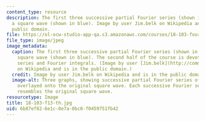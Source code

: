 ```yaml
---
content_type: resource
description: The first three successive partial Fourier series (shown in red) for
  a square wave (shown in blue). Image by user Jim.belk on Wikipedia and is in the
  public domain.
file: https://ol-ocw-studio-app-qa.s3.amazonaws.com/courses/18-103-fourier-analysis-fall-2013/6b87ef826e1c0e7a0bc0f0459751fb42_18-103-f13-th.jpg
file_type: image/jpeg
image_metadata:
  caption: The first three successive partial Fourier series (shown in red) for a
    square wave (shown in blue). The second half of the course is devoted to Fourier
    series and Fourier integrals. (Image by user [Jim.belk](http://commons.wikimedia.org/wiki/File:Fourier_Series.svg)
    on Wikipedia and is in the public domain.)
  credit: Image by user Jim.belk on Wikipedia and is in the public domain.
  image-alt: Three graphs, showing successive partial Fourier series of a square wave,
    overlayed onto the original square wave. Each successive Fourier series more closely
    resembles the original square wave.
resourcetype: Image
title: 18-103-f13-th.jpg
uid: 6b87ef82-6e1c-0e7a-0bc0-f0459751fb42
---
```

